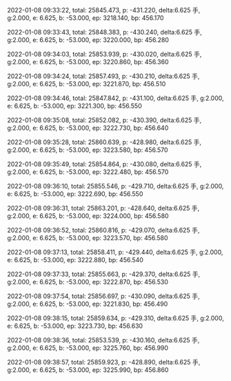 2022-01-08 09:33:22, total: 25845.473, p: -431.220, delta:6.625 手, g:2.000, e: 6.625, b: -53.000, ep: 3218.140, bp: 456.170

2022-01-08 09:33:43, total: 25848.383, p: -430.240, delta:6.625 手, g:2.000, e: 6.625, b: -53.000, ep: 3220.000, bp: 456.280

2022-01-08 09:34:03, total: 25853.939, p: -430.020, delta:6.625 手, g:2.000, e: 6.625, b: -53.000, ep: 3220.860, bp: 456.360

2022-01-08 09:34:24, total: 25857.493, p: -430.210, delta:6.625 手, g:2.000, e: 6.625, b: -53.000, ep: 3221.870, bp: 456.510

2022-01-08 09:34:46, total: 25847.842, p: -431.100, delta:6.625 手, g:2.000, e: 6.625, b: -53.000, ep: 3221.300, bp: 456.550

2022-01-08 09:35:08, total: 25852.082, p: -430.390, delta:6.625 手, g:2.000, e: 6.625, b: -53.000, ep: 3222.730, bp: 456.640

2022-01-08 09:35:28, total: 25860.639, p: -428.980, delta:6.625 手, g:2.000, e: 6.625, b: -53.000, ep: 3223.580, bp: 456.570

2022-01-08 09:35:49, total: 25854.864, p: -430.080, delta:6.625 手, g:2.000, e: 6.625, b: -53.000, ep: 3222.480, bp: 456.570

2022-01-08 09:36:10, total: 25855.546, p: -429.710, delta:6.625 手, g:2.000, e: 6.625, b: -53.000, ep: 3222.690, bp: 456.550

2022-01-08 09:36:31, total: 25863.201, p: -428.640, delta:6.625 手, g:2.000, e: 6.625, b: -53.000, ep: 3224.000, bp: 456.580

2022-01-08 09:36:52, total: 25860.816, p: -429.070, delta:6.625 手, g:2.000, e: 6.625, b: -53.000, ep: 3223.570, bp: 456.580

2022-01-08 09:37:13, total: 25858.411, p: -429.440, delta:6.625 手, g:2.000, e: 6.625, b: -53.000, ep: 3222.880, bp: 456.540

2022-01-08 09:37:33, total: 25855.663, p: -429.370, delta:6.625 手, g:2.000, e: 6.625, b: -53.000, ep: 3222.870, bp: 456.530

2022-01-08 09:37:54, total: 25856.697, p: -430.090, delta:6.625 手, g:2.000, e: 6.625, b: -53.000, ep: 3221.830, bp: 456.490

2022-01-08 09:38:15, total: 25859.634, p: -429.310, delta:6.625 手, g:2.000, e: 6.625, b: -53.000, ep: 3223.730, bp: 456.630

2022-01-08 09:38:36, total: 25853.539, p: -430.160, delta:6.625 手, g:2.000, e: 6.625, b: -53.000, ep: 3225.760, bp: 456.990

2022-01-08 09:38:57, total: 25859.923, p: -428.890, delta:6.625 手, g:2.000, e: 6.625, b: -53.000, ep: 3225.990, bp: 456.860